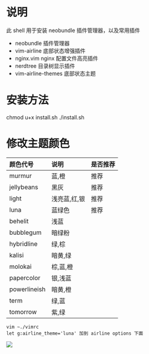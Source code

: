 # 说明
此 shell 用于安装 neobundle 插件管理器，以及常用插件
- neobundle 插件管理器
- vim-airline 底部状态增强插件
- nginx.vim nginx 配置文件高亮插件
- nerdtree  目录树显示插件
- vim-airline-themes 底部状态主题

# 安装方法
chmod u+x install.sh
./install.sh

# 修改主题颜色
|颜色代号|说明|是否推荐|
|:----    |:---|-----|
|murmur|蓝,橙|推荐|
|jellybeans|黑灰|推荐|
|light|浅亮蓝,红,银|推荐|
|luna|蓝绿色|推荐|
|behelit  |浅蓝 ||
|bubblegum|暗绿粉||
|hybridline|绿,棕 ||
|kalisi|暗黄,绿||
|molokai|棕,蓝,橙||
|papercolor|银,浅蓝||
|powerlineish|暗黄,橙||
|term|绿,蓝||
|tomorrow|紫,绿|||

```
vim ~./vimrc
let g:airline_theme='luna' 加到 airline options 下面
```


![](https://img-blog.csdn.net/20170416001750114?watermark/2/text/aHR0cDovL2Jsb2cuY3Nkbi5uZXQvcXFfMzQ4NTM4NzQ=/font/5a6L5L2T/fontsize/400/fill/I0JBQkFCMA==/dissolve/70/gravity/SouthEast)

